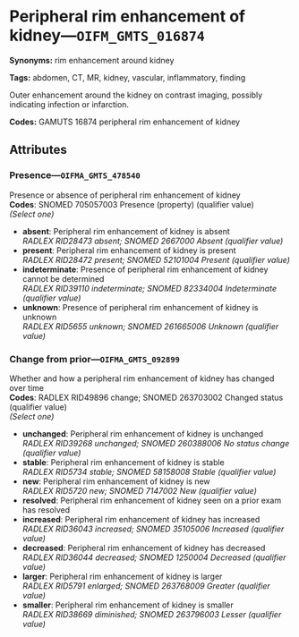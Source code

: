 # Peripheral rim enhancement of kidney—`OIFM_GMTS_016874`

**Synonyms:** rim enhancement around kidney

**Tags:** abdomen, CT, MR, kidney, vascular, inflammatory, finding

Outer enhancement around the kidney on contrast imaging, possibly indicating infection or infarction.

**Codes:** GAMUTS 16874 peripheral rim enhancement of kidney

## Attributes

### Presence—`OIFMA_GMTS_478540`

Presence or absence of peripheral rim enhancement of kidney  
**Codes**: SNOMED 705057003 Presence (property) (qualifier value)  
*(Select one)*

- **absent**: Peripheral rim enhancement of kidney is absent  
_RADLEX RID28473 absent; SNOMED 2667000 Absent (qualifier value)_
- **present**: Peripheral rim enhancement of kidney is present  
_RADLEX RID28472 present; SNOMED 52101004 Present (qualifier value)_
- **indeterminate**: Presence of peripheral rim enhancement of kidney cannot be determined  
_RADLEX RID39110 indeterminate; SNOMED 82334004 Indeterminate (qualifier value)_
- **unknown**: Presence of peripheral rim enhancement of kidney is unknown  
_RADLEX RID5655 unknown; SNOMED 261665006 Unknown (qualifier value)_

### Change from prior—`OIFMA_GMTS_092899`

Whether and how a peripheral rim enhancement of kidney has changed over time  
**Codes**: RADLEX RID49896 change; SNOMED 263703002 Changed status (qualifier value)  
*(Select one)*

- **unchanged**: Peripheral rim enhancement of kidney is unchanged  
_RADLEX RID39268 unchanged; SNOMED 260388006 No status change (qualifier value)_
- **stable**: Peripheral rim enhancement of kidney is stable  
_RADLEX RID5734 stable; SNOMED 58158008 Stable (qualifier value)_
- **new**: Peripheral rim enhancement of kidney is new  
_RADLEX RID5720 new; SNOMED 7147002 New (qualifier value)_
- **resolved**: Peripheral rim enhancement of kidney seen on a prior exam has resolved  
- **increased**: Peripheral rim enhancement of kidney has increased  
_RADLEX RID36043 increased; SNOMED 35105006 Increased (qualifier value)_
- **decreased**: Peripheral rim enhancement of kidney has decreased  
_RADLEX RID36044 decreased; SNOMED 1250004 Decreased (qualifier value)_
- **larger**: Peripheral rim enhancement of kidney is larger  
_RADLEX RID5791 enlarged; SNOMED 263768009 Greater (qualifier value)_
- **smaller**: Peripheral rim enhancement of kidney is smaller  
_RADLEX RID38669 diminished; SNOMED 263796003 Lesser (qualifier value)_